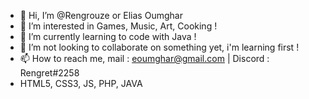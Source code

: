 - 👋 Hi, I’m @Rengrouze or Elias Oumghar
- 👀 I’m interested in Games, Music, Art, Cooking !
- 🌱 I’m currently learning to code with Java !
- 💞️ I’m not looking to collaborate on something yet, i'm learning first !
- 📫 How to reach me, mail : eoumghar@gmail.com | Discord : Rengret#2258 
- HTML5, CSS3, JS, PHP, JAVA
<!---
Rengrouze/Rengrouze is a ✨ special ✨ repository because its `README.md` (this file) appears on your GitHub profile.
You can click the Preview link to take a look at your changes.
--->
